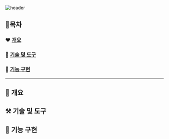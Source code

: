 ![header](https://capsule-render.vercel.app/api?type=venom&color=auto&height=150&section=header&text=HONG's%20portfolio&fontSize=70)

## 📖목차
### ❤️ [개요](#👻-개요)
### 🩷 [기술 및 도구](⚒️-기술-및-도구)
### 💛 [기능 구현](🔎-기능-구현)
---
## 👻 개요

## ⚒️ 기술 및 도구

## 🔎 기능 구현
